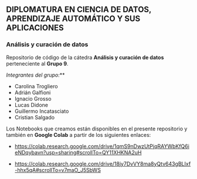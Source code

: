 ## DIPLOMATURA EN CIENCIA DE DATOS, APRENDIZAJE AUTOMÁTICO Y SUS APLICACIONES

### Análisis y curación de datos


Repositorio de código de la cátedra **Análisis y curación de datos** perteneciente al **Grupo 9**.

*Integrantes del grupo:***
- Carolina Trogliero
- Adrián Galfioni
- Ignacio Grosso
- Lucas Didone
- Guillermo Incatasciato
- Cristian Salgado

Los Notebooks que creamos están disponibles en el presente repositorio y también en **Google Colab** a partir de los siguientes enlaces:

- https://colab.research.google.com/drive/1qmS9nDwzUtPjqRAYWbKfQ6ieNDqybavn?usp=sharing#scrollTo=QY11XHKNA2uH

- https://colab.research.google.com/drive/18jy7DvVY8ma8yQtv643gBLIxf-hhx5qA#scrollTo=v7maO_J5SbWS
